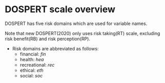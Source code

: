 # DOSPERT scale overview

DOSPERT has five risk domains which are used for variable names. 

Note that new DOSPERT(2020) only uses risk taking(RT) scale, excluding risk benefit(RB) and risk perception(RP). 

- Risk domains are abbreviated as follows:
    + financial: *fin*
    + health: *hea* 
    + recreational: *rec*
    + ethical: *eth*
    + social: *soc*

